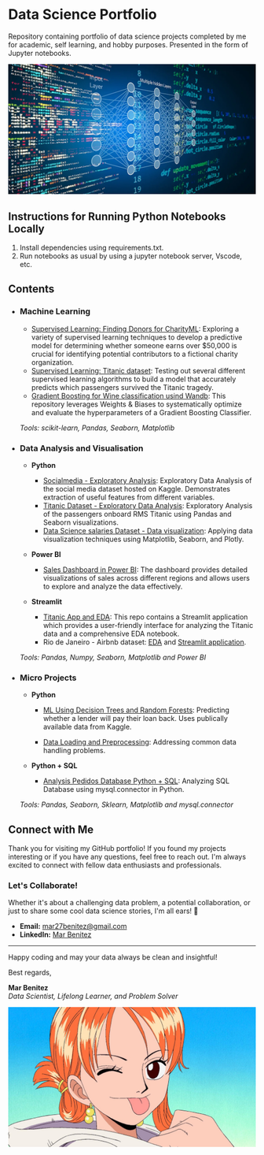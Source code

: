 # Data Science Portfolio
Repository containing portfolio of data science projects completed by me for academic, self learning, and hobby purposes. Presented in the form of Jupyter notebooks.

![banner](https://github.com/MarBenitez/data-science-portfolio/blob/main/1698687032286.png)

## Instructions for Running Python Notebooks Locally
1. Install dependencies using requirements.txt.
2. Run notebooks as usual by using a jupyter notebook server, Vscode, etc.

## Contents

- ### Machine Learning
	- [Supervised Learning: Finding Donors for CharityML](https://github.com/MarBenitez/data-science-portfolio/blob/main/finding_donors/charityML.ipynb): Exploring a variety of supervised learning techniques to develop a predictive model for determining whether someone earns over $50,000 is crucial for identifying potential contributors to a fictional charity organization.
	- [Supervised Learning: Titanic dataset](https://github.com/MarBenitez/data-science-portfolio/blob/main/titanic/titanic_FE_ML.ipynb): Testing out several different supervised learning algorithms to build a model that accurately predicts which passengers survived the Titanic tragedy.
  	- [Gradient Boosting for Wine classification usind Wandb](https://github.com/MarBenitez/gradient-boosting-class-wine-wandb): This repository leverages Weights & Biases to systematically optimize and evaluate the hyperparameters of a Gradient Boosting Classifier.

	_Tools: scikit-learn, Pandas, Seaborn, Matplotlib_

- ### Data Analysis and Visualisation
	- __Python__
		- [Socialmedia - Exploratory Analysis](https://github.com/MarBenitez/data-science-portfolio/blob/main/socialmedia%20EDA/socialmedia_EDA.ipynb): Exploratory Data Analysis of the social media dataset hosted on Kaggle. Demonstrates extraction of useful features from different variables.
  		- [Titanic Dataset - Exploratory Data Analysis](https://github.com/MarBenitez/data-science-portfolio/blob/main/titanic/titanic_EDA.ipynb): Exploratory Analysis of the passengers onboard RMS Titanic using Pandas and Seaborn visualizations.
  		- [Data Science salaries Dataset - Data visualization](https://github.com/MarBenitez/visualization-practice/tree/main): Applying data visualization techniques using Matplotlib, Seaborn, and Plotly.
      
	- __Power BI__
		- [Sales Dashboard in Power BI](https://github.com/MarBenitez/sales-dashboard-powerbi): The dashboard provides detailed visualizations of sales across different regions and allows users to explore and analyze the data effectively.
 
   	- __Streamlit__
		- [Titanic App and EDA](https://github.com/MarBenitez/thorough-analysis-titanic): This repo contains a Streamlit application which provides a user-friendly interface for analyzing the Titanic data and a comprehensive EDA notebook.
   	 	- Rio de Janeiro - Airbnb dataset: [EDA](https://github.com/MarBenitez/airbnb-rio-analysis-nb) and [Streamlit application](https://github.com/MarBenitez/airbnb-rio-streamlit-app).
		
	_Tools: Pandas, Numpy, Seaborn, Matplotlib and Power BI_


- ### Micro Projects

	- __Python__
		 -  [ML Using Decision Trees and Random Forests](https://github.com/MarBenitez/data-science-portfolio/blob/main/micro%20projects/lending%20loan%20ML/loan_ML_DC_RF.ipynb): Predicting whether a lender will pay their loan back. Uses publically available data from Kaggle.
     
		 - [Data Loading and Preprocessing](https://github.com/MarBenitez/load-preprocessing): Addressing common data handling problems.
     
	- __Python + SQL__
		 -  [Analysis Pedidos Database Python + SQL](https://github.com/MarBenitez/Analisis-DB-Pedidos-SQL-Python): Analyzing SQL Database using mysql.connector in Python.
   		

		
	_Tools: Pandas, Seaborn, Sklearn, Matplotlib and mysql.connector_


## Connect with Me

Thank you for visiting my GitHub portfolio! If you found my projects interesting or if you have any questions, feel free to reach out. I'm always excited to connect with fellow data enthusiasts and professionals.

### Let's Collaborate!

Whether it's about a challenging data problem, a potential collaboration, or just to share some cool data science stories, I'm all ears! 🚀

- **Email:** [mar27benitez@gmail.com](mailto:mar27benitez@gmail.com)
- **LinkedIn:** [Mar Benitez](https://www.linkedin.com/in/mar-benitez-506910192/)

---

Happy coding and may your data always be clean and insightful!

Best regards,

**Mar Benitez**  
_Data Scientist, Lifelong Learner, and Problem Solver_

![bye](https://github.com/MarBenitez/data-science-portfolio/blob/main/1200x675.jpg)
